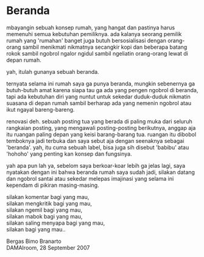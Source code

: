 # Beranda

mbayangin sebuah konsep rumah, yang hangat dan pastinya harus memenuhi semua kebutuhan pemiliknya. ada kalanya seorang pemilik rumah yang 'rumahan' banget juga butuh bersosialisasi dengan orang-orang sambil menikmati nikmatnya secangkir kopi dan beberapa batang rokok sambil ngobrol ngalor ngidul sambil ngeliatin orang-orang lewat di depan rumah.

yah, itulah gunanya sebuah beranda.

ternyata selama ini rumah saya ga punya beranda, mungkin sebenernya ga butuh-butuh amat karena siapa tau ga ada yang pengen ngobrol di beranda, tapi ada kebutuhan diri yang nuntut untuk sekedar duduk-duduk nikmatin suasana di depan rumah sambil berharap ada yang nemenin ngobrol atau ikut ngayal bareng-bareng.

renovasi deh. sebuah posting tua yang berada di paling muka dari seluruh rangkaian posting, yang mengawali posting-posting berikutnya, anggap aja itu ruangan paling depan yang keisi barang-barang tua. ruangan itu dibobol temboknya jadi terbuka dan saya sebut aja dengan seenaknya sebagai 'beranda'. yah, itu cuma sebuah label, bisa juga sih disebut 'babibu' atau 'hohoho' yang penting kan konsep dan fungsinya.

yah apa pun lah ya, sebelom saya berkoar-koar lebih ga jelas lagi, saya nyatakan dengan ini bahwa beranda rumah saya sudah jadi, silakan datang dan ngobrol santai atau sekedar melepas imajinasi yang selama ini kependam di pikiran masing-masing.

silakan komentar bagi yang mau,  
silakan mengkritik bagi yang mau,  
silakan ngemil bagi yang mau,  
silakan mabok bagi yang mau,  
silakan saling menyapa bagi yang mau,  
silakan bagi yang mau..

Bergas Bimo Branarto  
DAMAIroom, 28 September 2007